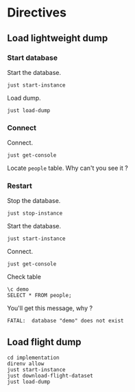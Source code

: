 # Directives

## Load lightweight dump

### Start database

Start the database.
```shell
just start-instance
```

Load dump.
```shell
just load-dump
```

### Connect

Connect.
```shell
just get-console
```

Locate `people` table.
Why can't you see it ?

### Restart

Stop the database.
```shell
just stop-instance
```

Start the database.
```shell
just start-instance
```

Connect.
```shell
just get-console
```

Check table
```postgresql
\c demo
SELECT * FROM people;
```

You'll get this message, why ?
```
FATAL:  database "demo" does not exist
```

## Load flight dump

```shell
cd implementation
direnv allow
just start-instance
just download-flight-dataset
just load-dump
```